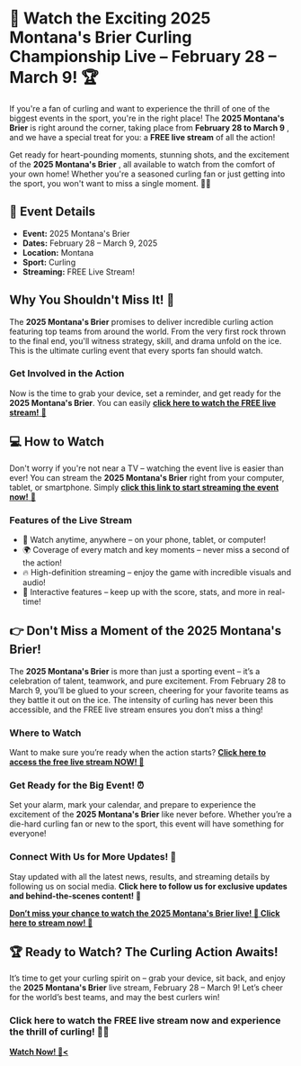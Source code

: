 # 🎯 Watch the Exciting 2025 Montana's Brier Curling Championship Live – February 28 – March 9! 🏆

If you're a fan of curling and want to experience the thrill of one of the biggest events in the sport, you're in the right place! The **2025 Montana's Brier** is right around the corner, taking place from **February 28 to March 9** , and we have a special treat for you: a **FREE live stream** of all the action!

Get ready for heart-pounding moments, stunning shots, and the excitement of the **2025 Montana's Brier** , all available to watch from the comfort of your own home! Whether you're a seasoned curling fan or just getting into the sport, you won't want to miss a single moment. 🎥💥

## 📅 Event Details

- **Event:** 2025 Montana's Brier
- **Dates:** February 28 – March 9, 2025
- **Location:** Montana
- **Sport:** Curling
- **Streaming:** FREE Live Stream!

## Why You Shouldn't Miss It! 🥌

The **2025 Montana's Brier** promises to deliver incredible curling action featuring top teams from around the world. From the very first rock thrown to the final end, you'll witness strategy, skill, and drama unfold on the ice. This is the ultimate curling event that every sports fan should watch.

### Get Involved in the Action

Now is the time to grab your device, set a reminder, and get ready for the **2025 Montana's Brier**. You can easily [**click here to watch the FREE live stream!** 📲](https://tinyurl.com/livestreamfreeo?st=2025montanasbrier&si=gh)

## 💻 How to Watch

Don't worry if you're not near a TV – watching the event live is easier than ever! You can stream the **2025 Montana's Brier** right from your computer, tablet, or smartphone. Simply [**click this link to start streaming the event now!** 🎥](https://tinyurl.com/livestreamfreeo?st=2025montanasbrier&si=gh)

### Features of the Live Stream

- 📱 Watch anytime, anywhere – on your phone, tablet, or computer!
- 🌍 Coverage of every match and key moments – never miss a second of the action!
- 🔥 High-definition streaming – enjoy the game with incredible visuals and audio!
- 👀 Interactive features – keep up with the score, stats, and more in real-time!

## 👉 Don't Miss a Moment of the 2025 Montana's Brier!

The **2025 Montana's Brier** is more than just a sporting event – it’s a celebration of talent, teamwork, and pure excitement. From February 28 to March 9, you’ll be glued to your screen, cheering for your favorite teams as they battle it out on the ice. The intensity of curling has never been this accessible, and the FREE live stream ensures you don’t miss a thing!

### Where to Watch

Want to make sure you’re ready when the action starts? [**Click here to access the free live stream NOW! 📡**](https://tinyurl.com/livestreamfreeo?st=2025montanasbrier&si=gh)

### Get Ready for the Big Event! ⏰

Set your alarm, mark your calendar, and prepare to experience the excitement of the **2025 Montana's Brier** like never before. Whether you’re a die-hard curling fan or new to the sport, this event will have something for everyone!

### Connect With Us for More Updates! 🔔

Stay updated with all the latest news, results, and streaming details by following us on social media. **Click here to follow us for exclusive updates and behind-the-scenes content! 📲**

[**Don’t miss your chance to watch the 2025 Montana's Brier live! 🎯 Click here to stream now! 🏅**](https://tinyurl.com/livestreamfreeo?st=2025montanasbrier&si=gh)

## 🏆 Ready to Watch? The Curling Action Awaits!

It’s time to get your curling spirit on – grab your device, sit back, and enjoy the **2025 Montana's Brier** live stream, February 28 – March 9! Let’s cheer for the world’s best teams, and may the best curlers win!

### Click here to watch the FREE live stream now and experience the thrill of curling! 🥌💥

[**Watch Now! 🚀\<**](https://tinyurl.com/livestreamfreeo?st=2025montanasbrier&si=gh)
